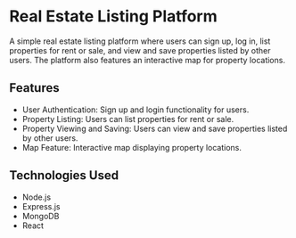 # Real Estate Listing Platform

A simple real estate listing platform where users can sign up, log in, list properties for rent or sale, and view and save properties listed by other users. The platform also features an interactive map for property locations.

## Features

- User Authentication: Sign up and login functionality for users.
- Property Listing: Users can list properties for rent or sale.
- Property Viewing and Saving: Users can view and save properties listed by other users.
- Map Feature: Interactive map displaying property locations.

## Technologies Used

- Node.js
- Express.js
- MongoDB
- React
